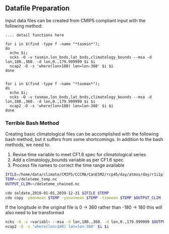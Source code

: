 ## Datafile Preparation

Input data files can be created from CMIP5 compliant input with the following method:

```
.... detail functions here
```


```
for i in $(find -type f -name "*tasmin*");
do
  echo $i;
  ncks -O -v tasmin,lon_bnds,lat_bnds,climatology_bounds --msa -d lon,180.,360. -d lon,0.,179.999999 $i $i
  ncap2 -O -s 'where(lon>180) lon=lon-360' $i $i
done


for i in $(find -type f -name "*tasmax*");
do
  echo $i;
  ncks -O -v tasmax,lon_bnds,lat_bnds,climatology_bounds --msa -d lon,180.,360. -d lon,0.,179.999999 $i $i
  ncap2 -O -s 'where(lon>180) lon=lon-360' $i $i
done
```

### Terrible Bash Method

Creating basic climatological files can be accomplished with the following bash method, but it suffers from some shortcomings. In addition to the bash methods, we need to:

1. Revise time variable to meet CF1.6 spec for climatological series
2. Add a climatology_bounds variable as per CF1.6 spec
3. Process file names to correct the time range available

```bash
IFILE=/home/data/climate/CMIP5/CCCMA/CanESM2/rcp45/day/atmos/day/r1i1p1/v20120410/tasmax/tasmax_day_CanESM2_rcp45_r1i1p1_20060101-23001231.nc
TEMP=~/deleteme_temp.nc
OUTPUT_CLIM=~/deleteme_chained.nc

cdo seldate,2010-01-01,2039-12-31 $IFILE $TEMP
cdo copy -ymonmean $TEMP -yseasmean $TEMP -timmean $TEMP $OUTPUT_CLIM
```

If the longitude in the original file is 0 -> 360 rather than -180 -> 180 this will also need to be transformed

```bash
ncks -O -v <variabl> --msa -d lon,180.,360. -d lon,0.,179.999999 $OUTPUT_CLIM $OUTPUT_CLIM
ncap2 -O -s 'where(lon>180) lon=lon-360' $i $i
```
